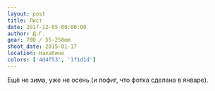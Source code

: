```yaml
---
layout: post
title: Лист
date: 2017-12-05 00:00:00
author: Д.Г.
gear: 70D / 55-250mm
shoot_date: 2015-01-17
location: Нахабино
colors: ['4d4f53', '1f1d1d']
---
```

Ещё не зима, уже не осень (и пофиг, что фотка сделана в январе).
